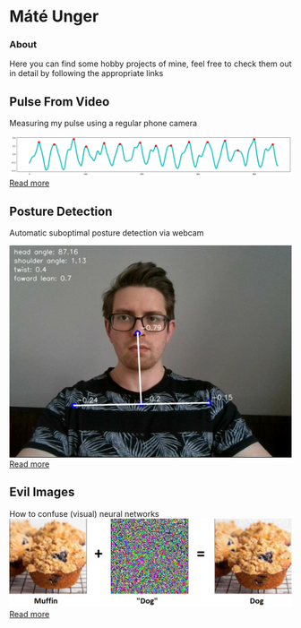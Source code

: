 # Máté Unger
### About
<div align="justify">
Here you can find some hobby projects of mine, feel free to check  
them out in detail by following the appropriate links
</div>

## Pulse From Video

Measuring my pulse using a regular phone camera
  

![image](images/ppg/one_ch_peak_short.png)  
[Read more](ppg.md)


## Posture Detection
Automatic suboptimal posture detection via webcam

![image](images/posture/sitting_straight.PNG)  
[Read more](postureDetection.md)


## Evil Images
How to confuse (visual) neural networks
![image](images/adversarial_images/non_targeted_resnet/flow.png)  
[Read more](adversarialImages.md)

